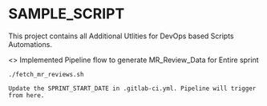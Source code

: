 # SAMPLE_SCRIPT

This project contains all Additional Utlities for DevOps based Scripts Automations. 

<<Workflow>>
Implemented Pipeline flow to generate MR_Review_Data for Entire sprint

```shell script
./fetch_mr_reviews.sh
```
```CI Pipeline
Update the SPRINT_START_DATE in .gitlab-ci.yml. Pipeline will trigger from here. 
```
